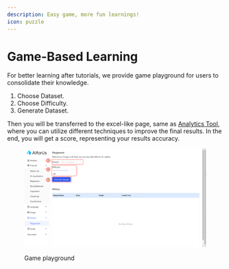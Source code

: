 ```yaml
---
description: Easy game, more fun learnings!
icon: puzzle
---
```


# Game-Based Learning

For better learning after tutorials, we provide game playground for users to consolidate their knowledge.

1. Choose Dataset.
2. Choose Difficulty.
3. Generate Dataset.

Then you will be transferred to the excel-like page, same as [Analytics Tool](analytics-tool/), where you can utilize different techniques to improve the final results. In the end, you will get a score, representing your results accuracy.

<figure><img src="../.gitbook/assets/1749358920585.png" alt=""><figcaption><p>Game playground</p></figcaption></figure>
